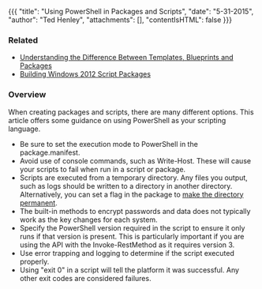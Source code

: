 {{{
  "title": "Using PowerShell in Packages and Scripts",
  "date": "5-31-2015",
  "author": "Ted Henley",
  "attachments": [],
  "contentIsHTML": false
}}}

### Related
* [Understanding the Difference Between Templates, Blueprints and Packages](https://www.centurylinkcloud.com/knowledge-base/blueprints/understanding-the-difference-between-templates-blueprints-and-packages/)
* [Building Windows 2012 Script Packages](https://www.centurylinkcloud.com/knowledge-base/blueprints/building-windows-2012-script-packages/)


### Overview

When creating packages and scripts, there are many different options.  This article offers some guidance on using PowerShell as your scripting language.

* Be sure to set the execution mode to PowerShell in the package.manifest.
* Avoid use of console commands, such as Write-Host.  These will cause your scripts to fail when run in a script or package.
* Scripts are executed from a temporary directory.  Any files you output, such as logs should be written to a directory in another directory.  Alternatively, you can set a flag in the package to [make the directory permanent](https://www.centurylinkcloud.com/knowledge-base/blueprints/blueprints-script-and-software-package-management/).
* The built-in methods to encrypt passwords and data does not typically work as the key changes for each system.
* Specify the PowerShell version required in the script to ensure it only runs if that version is present.  This is particularly important if you are using the API with the Invoke-RestMethod as it requires version 3.
* Use error trapping and logging to determine if the script executed properly.  
* Using "exit 0" in a script will tell the platform it was successful.  Any other exit codes are considered failures.
